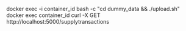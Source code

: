 docker exec -i container_id bash -c "cd dummy_data && ./upload.sh"
docker exec container_id curl -X GET http://localhost:5000/supplytransactions
